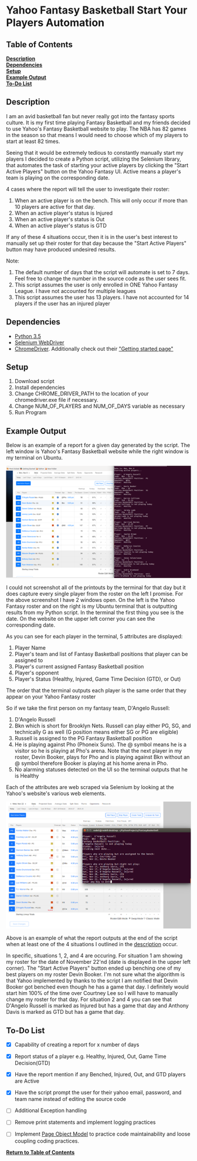 # Yahoo Fantasy Basketball Start Your Players Automation

## Table of Contents

**[Description](#description)**<br>
**[Dependencies](#dependencies)**<br>
**[Setup](#setup)**<br>
**[Example Output](#example-output)**<br>
**[To-Do List](#to-do-list)**<br>

## Description

I am an avid basketball fan but never really got into the fantasy sports culture. It is my first time playing Fantasy Basketball and my friends decided to use Yahoo's Fantasy Basketball website to play. The NBA has 82 games in the season so that means I would need to choose which of my players to start at least 82 times. 

Seeing that it would be extremely tedious to constantly manually start my players I decided to create a Python script, utilizing the Selenium library, that automates the task of starting your active players by clicking the "Start Active Players" button on the Yahoo Fantasy UI. Active means a player's team is playing on the corresponding date.

4 cases where the report will tell the user to investigate their roster:
1. When an active player is on the bench. This will only occur if more than 10 players are active for that day.
2. When an active player's status is Injured
3. When an active player's status is Out
4. When an active player's status is GTD

If any of these 4 situations occur, then it is in the user's best interest to manually set up their roster for that day because the "Start Active Players" button may have produced undesired results.

Note:
1. The default number of days that the script will automate is set to 7 days. Feel free to change the number in the source code as the user sees fit.
2. This script assumes the user is only enrolled in ONE Yahoo Fantasy League. I have not accounted for multiple leagues
3. This script assumes the user has 13 players. I have not accounted for 14 players if the user has an injured player

## Dependencies
* [Python 3.5](https://www.python.org/downloads/release/python-350/)
* [Selenium WebDriver](http://www.seleniumhq.org/download/)
* [ChromeDriver](https://sites.google.com/a/chromium.org/chromedriver/downloads). Additionally check out their ["Getting started page"](https://sites.google.com/a/chromium.org/chromedriver/getting-started) 

## Setup
1. Download script
2. Install dependencies
3. Change CHROME_DRIVER_PATH to the location of your chromedriver.exe file if necessary.
4. Change NUM_OF_PLAYERS and NUM_OF_DAYS variable as necessary
5. Run Program

## Example Output

Below is an example of a report for a given day generated by the script. The left window is Yahoo's Fantasy Basketball website while the right window is my terminal on Ubuntu.

![alt text](/examples/report.png)

I could not screenshot all of the printouts by the terminal for that day but it does capture every single player from the roster on the left I promise. For the above screenshot I have 2 windows open. On the left is the Yahoo Fantasy roster and on the right is my Ubuntu terminal that is outputting results from my Python script. In the terminal the first thing you see is the date. On the website on the upper left corner you can see the corresponding date.

As you can see for each player in the terminal, 5 attributes are displayed:
1. Player Name
2. Player's team and list of Fantasy Basketball positions that player can be assigned to 
3. Player's current assigned Fantasy Basketball position
4. Player's opponent
5. Player's Status (Healthy, Injured, Game Time Decision (GTD), or Out)

The order that the terminal outputs each player is the same order that they appear on your Yahoo Fantasy roster

So if we take the first person on my fantasy team, D'Angelo Russell:
1. D'Angelo Russell
2. Bkn which is short for Brooklyn Nets. Russell can play either PG, SG, and technically G as well (G position means either SG or PG are eligible) 
3. Russell is assigned to the PG Fantasy Basketball position
4. He is playing against Pho (Phoneix Suns). The @ symbol means he is a visitor so he is playing at Pho's arena. Note that the next player in my roster, Devin Booker, plays for Pho and is playing against Bkn without an @ symbol therefore Booker is playing at his home arena in Pho.
5. No alarming statuses detected on the UI so the terminal outputs that he is Healthy

Each of the attributes are web scraped via Selenium by looking at the Yahoo's website's various web elements.

![alt text](/examples/report2.png)

Above is an example of what the report outputs at the end of the script when at least one of the 4 situations I outlined in the [description](#description) occur.

In specific, situations 1, 2, and 4 are occuring. For situation 1 am showing my roster for the date of November 22'nd (date is displayed in the upper left corner). The "Start Active Players" button ended up benching one of my best players on my roster Devin Booker. I'm not sure what the algorithm is that Yahoo implemented by thanks to the script I am notified that Devin Booker got benched even though he has a game that day. I definitely would start him 100% of the time over Courtney Lee so I will have to manually change my roster for that day. For situation 2 and 4 you can see that D'Angelo Russell is marked as Injured but has a game that day and Anthony Davis is marked as GTD but has a game that day.

## To-Do List

- [x] Capability of creating a report for x number of days
- [x] Report status of a player e.g. Healthy, Injured, Out, Game Time Decision(GTD)
- [x] Have the report mention if any Benched, Injured, Out, and GTD players are Active
- [x] Have the script prompt the user for their yahoo email, password, and team name instead of editing the source code
- [ ] Additional Exception handling
- [ ] Remove print statements and implement logging practices
- [ ] Implement [Page Object Model](https://www.toptal.com/selenium/test-automation-in-selenium-using-page-object-model-and-page-factory) to practice code maintainability and loose coupling coding practices.


**[Return to Table of Contents](#table-of-contents)**